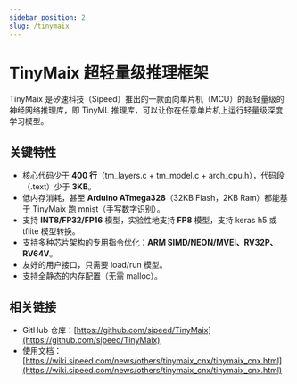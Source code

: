 ```yaml
---
sidebar_position: 2
slug: /tinymaix
---
```


# TinyMaix 超轻量级推理框架



TinyMaix 是矽速科技（Sipeed）推出的一款面向单片机（MCU）的超轻量级的神经网络推理库，即 TinyML 推理库，可以让你在任意单片机上运行轻量级深度学习模型。



## 关键特性

- 核心代码少于 **400 行**（tm_layers.c + tm_model.c + arch_cpu.h），代码段（.text）少于 **3KB**。
- 低内存消耗，甚至 **Arduino ATmega328**（32KB Flash，2KB Ram）都能基于 TinyMaix 跑 mnist（手写数字识别）。
- 支持 **INT8/FP32/FP16** 模型，实验性地支持 **FP8** 模型，支持 keras h5 或 tflite 模型转换。
- 支持多种芯片架构的专用指令优化：**ARM SIMD/NEON/MVEI、RV32P、RV64V**。
- 友好的用户接口，只需要 load/run 模型。
- 支持全静态的内存配置（无需 malloc）。



## 相关链接

- GitHub 仓库：[https://github.com/sipeed/TinyMaix](https://github.com/sipeed/TinyMaix)
- 使用文档：[https://wiki.sipeed.com/news/others/tinymaix_cnx/tinymaix_cnx.html](https://wiki.sipeed.com/news/others/tinymaix_cnx/tinymaix_cnx.html)


